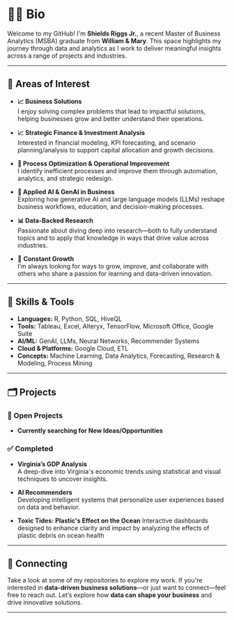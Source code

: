# 👨‍💻 Bio
Welcome to my GitHub! I'm **Shields Riggs Jr.**, a recent Master of Business Analytics (MSBA) graduate from **William & Mary**. This space highlights my journey through data and analytics as I work to deliver meaningful insights across a range of projects and industries.

---

## 📌 Areas of Interest

- **📈 Business Solutions**  
  I enjoy solving complex problems that lead to impactful solutions, helping businesses grow and better understand their operations.

- **📈 Strategic Finance & Investment Analysis**  
  Interested in financial modeling, KPI forecasting, and scenario planning/analysis to support capital allocation and growth decisions.

- **🔁 Process Optimization & Operational Improvement**  
  I identify inefficient processes and improve them through automation, analytics, and strategic redesign.

- **🤖 Applied AI & GenAI in Business**  
  Exploring how generative AI and large language models (LLMs) reshape business workflows, education, and decision-making processes.

- **📊 Data-Backed Research**  
  Passionate about diving deep into research—both to fully understand topics and to apply that knowledge in ways that drive value across industries.

- 🌱 **Constant Growth**  
  I’m always looking for ways to grow, improve, and collaborate with others who share a passion for learning and data-driven innovation.
  
---

## 🧠 Skills & Tools

- **Languages:** R, Python, SQL, HiveQL
- **Tools:** Tableau, Excel, Alteryx, TensorFlow, Microsoft Office, Google Suite
- **AI/ML:** GenAI, LLMs, Neural Networks, Recommender Systems
- **Cloud & Platforms:** Google Cloud, ETL
- **Concepts:** Machine Learning, Data Analytics, Forecasting, Research & Modeling, Process Mining

---

## 🗂 Projects

### 🚧 Open Projects
- **Currently searching for New Ideas/Opportunities**  

### ✅ Completed
- **Virginia’s GDP Analysis**  
  A deep-dive into Virginia's economic trends using statistical and visual techniques to uncover insights.
  
- **AI Recommenders**  
  Developing intelligent systems that personalize user experiences based on data and behavior.
  
- **Toxic Tides: Plastic's Effect on the Ocean**
  Interactive dashboards designed to enhance clarity and impact by analyzing the effects of plastic debris on ocean health
---

## 🤝 Connecting

Take a look at some of my repositories to explore my work. If you're interested in **data-driven business solutions**—or just want to connect—feel free to reach out.
Let’s explore how **data can shape your business** and drive innovative solutions.

---

